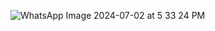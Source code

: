 ![WhatsApp Image 2024-07-02 at 5 33 24 PM](https://github.com/Nduwayesu1/MobileAssignment3/assets/99731288/7a49205d-5051-47ac-81bf-014f14034b86)
